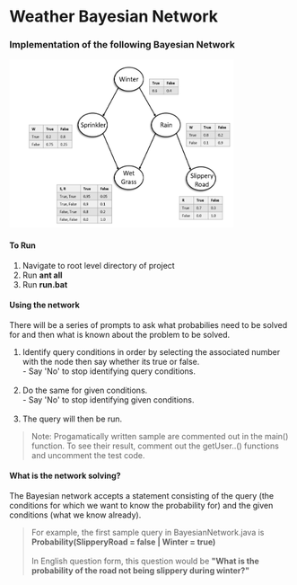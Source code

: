 # Weather Bayesian Network

### Implementation of the following Bayesian Network

<img src="docs/graph.png" width="400" height="300">


#### To Run

1. Navigate to root level directory of project
2. Run **ant all**
3. Run **run.bat**

#### Using the network

There will be a series of prompts to ask what probabilies need to be solved for and then what is known about the problem to be solved. 

1. Identify query conditions in order 
by selecting the associated number with the node then say whether its true or false. <br> -  Say 'No' to stop identifying query conditions. 
<br><br>
2. Do the same for given conditions. <br> -  Say 'No' to stop identifying given conditions. <br><br> 
3. The query will then be run.

>Note: Progamatically written sample are commented out in the main() function. 
To see their result, comment out the getUser..() functions and uncomment the test code. 

#### What is the network solving?

The Bayesian network accepts a statement consisting of the query (the conditions for which we want to know the probability for) and the given conditions (what we know already).

>For example, the first sample query in BayesianNetwork.java is **Probability(SlipperyRoad = false | Winter = true)** <br><br> In English question form, this question would be **"What is the probability of the road not being slippery during winter?"**